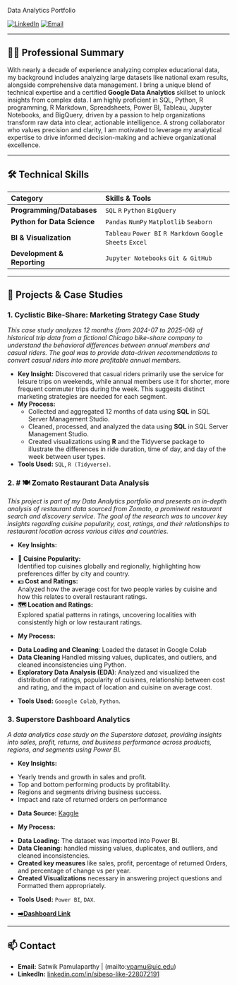 Data Analytics Portfolio



[<img src="https://img.shields.io/badge/LinkedIn-0077B5?style=for-the-badge&logo=linkedin&logoColor=white" alt="LinkedIn">](https://www.linkedin.com/in/satwikpamulaparthy/)
[<img src="https://img.shields.io/badge/Email-D14836?style=for-the-badge&logo=gmail&logoColor=white" alt="Email">](mailto:vpamu@uic.edu)

---

## 👨‍💻 Professional Summary

With nearly a decade of experience analyzing complex educational data, my background includes analyzing large datasets like national exam results, alongside comprehensive data management. I bring a unique blend of technical expertise and a certified **Google Data Analytics** skillset to unlock insights from complex data. I am highly proficient in SQL, Python, R programming, R Markdown, Spreadsheets, Power BI, Tableau, Jupyter Notebooks, and BigQuery, driven by a passion to help organizations transform raw data into clear, actionable intelligence. A strong collaborator who values precision and clarity, I am motivated to leverage my analytical expertise to drive informed decision-making and achieve organizational excellence.

---

## 🛠️ Technical Skills

| Category | Skills & Tools |
| :--- | :--- |
| **Programming/Databases** | `SQL` `R` `Python` `BigQuery` |
| **Python for Data Science** | `Pandas` `NumPy` `Matplotlib` `Seaborn` |
| **BI & Visualization** | `Tableau` `Power BI` `R Markdown` `Google Sheets` `Excel` |
| **Development & Reporting**| `Jupyter Notebooks` `Git & GitHub` |

---

## 📁 Projects & Case Studies

### 1. Cyclistic Bike-Share: Marketing Strategy Case Study

*This case study analyzes 12 months (from 2024-07 to 2025-06) of historical  trip data from a fictional Chicago bike-share company to understand the behavioral differences between annual members and casual riders. The goal was to provide data-driven recommendations to convert casual riders into more profitable annual members.*

* **Key Insight:** Discovered that casual riders primarily use the service for leisure trips on weekends, while annual members use it for shorter, more frequent commuter trips during the week. This suggests distinct marketing strategies are needed for each segment.
* **My Process:**
    * Collected and aggregated 12 months of data using **SQL** in SQL Server Management Studio.
    * Cleaned, processed, and analyzed the data using **SQL** in SQL Server Management Studio.
    * Created visualizations using **R** and the Tidyverse package to illustrate the differences in ride duration, time of day, and day of the week between user types.
* **Tools Used:** `SQL`, `R (Tidyverse)`.
### 2. # 🍽️ Zomato Restaurant Data Analysis
*This project is part of my Data Analytics portfolio and presents an in-depth analysis of restaurant data sourced from Zomato, a prominent restaurant search and discovery service. The goal of the research was to uncover key insights regarding cuisine popularity, cost, ratings, and their relationships to restaurant location across various cities and countries.*
* **Key Insights:**
- **🍲 Cuisine Popularity:**  
  Identified top cuisines globally and regionally, highlighting how preferences differ by city and country.
- **💵 Cost and Ratings:**  
  Analyzed how the average cost for two people varies by cuisine and how this relates to overall restaurant ratings.
- **🗺️ Location and Ratings:**  
  Explored spatial patterns in ratings, uncovering localities with consistently high or low restaurant ratings.
* **My Process:**
- **Data Loading and Cleaning**: Loaded the dataset in Google Colab
- **Data Cleaning** Handled missing values, duplicates, and outliers, and cleaned inconsistencies uing Python.
- **Exploratory Data Analysis (EDA)**: Analyzed and visualized the distribution of ratings, popularity of cuisines, relationship between cost and rating, and the impact of location and cuisine on average cost.
  
* **Tools Used:** `Gooogle Colab`, `Python`.

### 3. Superstore Dashboard Analytics
*A data analytics case study on the Superstore dataset, providing insights into sales, profit, returns, and business performance across products, regions, and segments using Power BI.*
* **Key Insights:**
- Yearly trends and growth in sales and profit.
- Top and bottom performing products by profitability.
- Regions and segments driving business success.
- Impact and rate of returned orders on performance

* **Data Source:** [Kaggle](https://www.youtube.com/redirect?event=video_description&redir_token=QUFFLUhqbmlNem9TejJvQUpsZ2lfa0l6WHFnVWIxS01jZ3xBQ3Jtc0trdHg4WDF3Z2pocmpIVXNxLVZYaDhtd0c1Uk5wZXVpcVdnZUI2SVNpbTQ3UWR1UTlUZEZpRDUzZDNxRkN0Z2xkVkFXM2E0TnpHNFhlLW1HNzRsc0h4WFVQdGtGWWtvVDV5MXI3cG5pV1BLc0oyY05KMA&q=https%3A%2F%2Fwww.kaggle.com%2Fdatasets%2Fbitricks%2Fsuperstore-dataset&v=5se3nFK_dFo)

* **My Process:**
- **Data Loading:** The dataset was imported into Power BI.
- **Data Cleaning:** handled missing values, duplicates, and outliers, and cleaned inconsistencies.
- **Created key measures** like sales, profit, percentage of returned Orders, and percentage of change vs per year.
- **Created Visualizations** necessary in answering project questions and Formatted them appropriately.
  
* **Tools Used:** `Power BI`, `DAX`.

*  **[➡️Dashboard Link](https://github.com/MeLike-25/Data-Analytics/blob/main/Superstore%20Dashboard/dashboard/superstore.pbix)**


---

## 📫 Contact

- **Email:** Satwik Pamulaparthy | (mailto:vpamu@uic.edu)
- **LinkedIn:** [linkedin.com/in/sibeso-like-228072191](https://www.linkedin.com/in/satwikpamulaparthy/)
